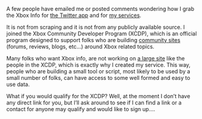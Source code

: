 A few people have emailed me or posted comments wondering how I grab the Xbox Info for <a href="http://www.duncanmackenzie.net/blog/connect-your-xbox-360-gamertag-to-twitter/" target="_blank" class="broken_link">the Twitter app</a> and for <a href="http://www.duncanmackenzie.net/blog/put-up-a-rest-api-for-xbox-gamertag-data/" target="_blank" class="broken_link">my services</a>.

It is not from scraping and it is not from any publicly available source. I joined the Xbox Community Developer Program (XCDP), which is an official program designed to support folks who are building <a href="http://www.xboxusersgroup.com/index.php" target="_blank" class="broken_link">community sites</a> (forums, reviews, blogs, etc&#8230;) around Xbox related topics.

Many folks who want Xbox info, are not working on <a href="http://www.mygamercard.net/" target="_blank" class="broken_link">a large site</a> like the people in the XCDP, which is exactly why I created my service. This way, people who are building a small tool or script, most likely to be used by a small number of folks, can have access to some well formed and easy to use data.

What if you would qualify for the XCDP? Well, at the moment I don&#8217;t have any direct link for you, but I&#8217;ll ask around to see if I can find a link or a contact for anyone may qualify and would like to sign up&#8230;.